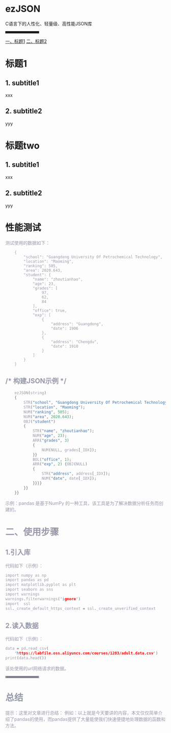 
# ezJSON
C语言下的人性化、轻量级、高性能JSON库

<hr style=" border:solid; width:100px; height:1px;" color=#000000 size=1">

[一、标题1](#标题1)
[二、标题2](#标题two)

# 标题1
## 1. subtitle1
xxx
## 2. subtitle2
yyy

# 标题two
## 1. subtitle1
xxx
## 2. subtitle2
yyy


# 性能测试
<font color=#999AAA >测试使用的数据如下：
```
	{
	    "school": "Guangdong University Of Petrochemical Technology",
	    "location": "Maoming",
	    "ranking": 505,
	    "area": 2020.643,
	    "student": {
	        "name": "zhoutianhao",
	        "age": 23,
	        "grades": [
	            97,
	            62,
	            84
	        ],
	        "office": true,
	        "exp": [
	            {
	                "address": "Guangdong",
	                "date": 1906
	            },
	            {
	                "address": "Chengdu",
	                "date": 1910
	            }
	        ]
	    }
	}
```

##  /* 构建JSON示例 */

```c
	ezJSON(string)
	{
	    STR("school", "Guangdong University Of Petrochemical Technology");
	    STR("location", "Maoming");
	    NUM("ranking", 505);
	    NUM("area", 2020.643);
	    OBJ("student")
	    {
	        STR("name", "zhoutianhao");
	        NUM("age", 23);
	        ARR("grades", 3)
	        {
	            NUM(NULL, grades[_IDX]);
	        }}
	        BOL("office", 1);
	        ARR("exp", 2) {OBJ(NULL)
	        {
	            STR("address", address[_IDX]);
	            NUM("date", date[_IDX]);
	        }}}}
	    }}
	}}
```
<font color=#999AAA >示例：pandas 是基于NumPy 的一种工具，该工具是为了解决数据分析任务而创建的。



# 二、使用步骤
## 1.引入库


<font color=#999AAA >代码如下（示例）：



```c
import numpy as np
import pandas as pd
import matplotlib.pyplot as plt
import seaborn as sns
import warnings
warnings.filterwarnings('ignore')
import  ssl
ssl._create_default_https_context = ssl._create_unverified_context
```

## 2.读入数据

<font color=#999AAA >代码如下（示例）：



```c
data = pd.read_csv(
    'https://labfile.oss.aliyuncs.com/courses/1283/adult.data.csv')
print(data.head())
```



<font color=#999AAA >该处使用的url网络请求的数据。

<hr style=" border:solid; width:100px; height:1px;" color=#000000 size=1">

# 总结
<font color=#999AAA >提示：这里对文章进行总结：
例如：以上就是今天要讲的内容，本文仅仅简单介绍了pandas的使用，而pandas提供了大量能使我们快速便捷地处理数据的函数和方法。
